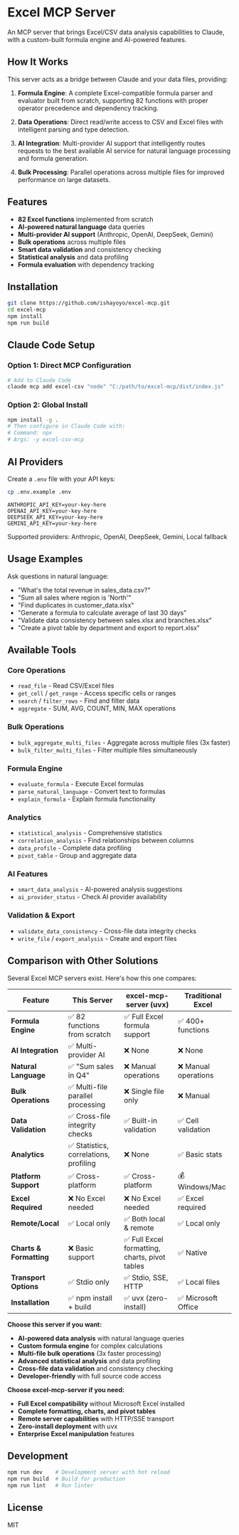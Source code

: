 # Excel MCP Server

An MCP server that brings Excel/CSV data analysis capabilities to Claude, with a custom-built formula engine and AI-powered features.

## How It Works

This server acts as a bridge between Claude and your data files, providing:

1. **Formula Engine**: A complete Excel-compatible formula parser and evaluator built from scratch, supporting 82 functions with proper operator precedence and dependency tracking.

2. **Data Operations**: Direct read/write access to CSV and Excel files with intelligent parsing and type detection.

3. **AI Integration**: Multi-provider AI support that intelligently routes requests to the best available AI service for natural language processing and formula generation.

4. **Bulk Processing**: Parallel operations across multiple files for improved performance on large datasets.

## Features

- **82 Excel functions** implemented from scratch
- **AI-powered natural language** data queries
- **Multi-provider AI support** (Anthropic, OpenAI, DeepSeek, Gemini)
- **Bulk operations** across multiple files
- **Smart data validation** and consistency checking
- **Statistical analysis** and data profiling
- **Formula evaluation** with dependency tracking

## Installation

```bash
git clone https://github.com/ishayoyo/excel-mcp.git
cd excel-mcp
npm install
npm run build
```

## Claude Code Setup

### Option 1: Direct MCP Configuration
```bash
# Add to Claude Code
claude mcp add excel-csv "node" "C:/path/to/excel-mcp/dist/index.js"
```

### Option 2: Global Install
```bash
npm install -g .
# Then configure in Claude Code with:
# Command: npx
# Args: -y excel-csv-mcp
```

## AI Providers

Create a `.env` file with your API keys:

```bash
cp .env.example .env
```

```env
ANTHROPIC_API_KEY=your-key-here
OPENAI_API_KEY=your-key-here
DEEPSEEK_API_KEY=your-key-here
GEMINI_API_KEY=your-key-here
```

Supported providers: Anthropic, OpenAI, DeepSeek, Gemini, Local fallback

## Usage Examples

Ask questions in natural language:

- "What's the total revenue in sales_data.csv?"
- "Sum all sales where region is 'North'"
- "Find duplicates in customer_data.xlsx"
- "Generate a formula to calculate average of last 30 days"
- "Validate data consistency between sales.xlsx and branches.xlsx"
- "Create a pivot table by department and export to report.xlsx"

## Available Tools

### Core Operations
- `read_file` - Read CSV/Excel files
- `get_cell` / `get_range` - Access specific cells or ranges
- `search` / `filter_rows` - Find and filter data
- `aggregate` - SUM, AVG, COUNT, MIN, MAX operations

### Bulk Operations
- `bulk_aggregate_multi_files` - Aggregate across multiple files (3x faster)
- `bulk_filter_multi_files` - Filter multiple files simultaneously

### Formula Engine
- `evaluate_formula` - Execute Excel formulas
- `parse_natural_language` - Convert text to formulas
- `explain_formula` - Explain formula functionality

### Analytics
- `statistical_analysis` - Comprehensive statistics
- `correlation_analysis` - Find relationships between columns
- `data_profile` - Complete data profiling
- `pivot_table` - Group and aggregate data

### AI Features
- `smart_data_analysis` - AI-powered analysis suggestions
- `ai_provider_status` - Check AI provider availability

### Validation & Export
- `validate_data_consistency` - Cross-file data integrity checks
- `write_file` / `export_analysis` - Create and export files

## Comparison with Other Solutions

Several Excel MCP servers exist. Here's how this one compares:

| Feature | This Server | excel-mcp-server (uvx) | Traditional Excel |
|---------|-------------|-----------------------|-------------------|
| **Formula Engine** | ✅ 82 functions from scratch | ✅ Full Excel formula support | ✅ 400+ functions |
| **AI Integration** | ✅ Multi-provider AI | ❌ None | ❌ None |
| **Natural Language** | ✅ "Sum sales in Q4" | ❌ Manual operations | ❌ Manual operations |
| **Bulk Operations** | ✅ Multi-file parallel processing | ❌ Single file only | ❌ Manual |
| **Data Validation** | ✅ Cross-file integrity checks | ✅ Built-in validation | ✅ Cell validation |
| **Analytics** | ✅ Statistics, correlations, profiling | ❌ None | ✅ Basic stats |
| **Platform Support** | ✅ Cross-platform | ✅ Cross-platform | 💰 Windows/Mac |
| **Excel Required** | ❌ No Excel needed | ❌ No Excel needed | ✅ Excel required |
| **Remote/Local** | ✅ Local only | ✅ Both local & remote | ✅ Local only |
| **Charts & Formatting** | ❌ Basic support | ✅ Full Excel formatting, charts, pivot tables | ✅ Native |
| **Transport Options** | ✅ Stdio only | ✅ Stdio, SSE, HTTP | ✅ Local files |
| **Installation** | ✅ npm install + build | ✅ uvx (zero-install) | ✅ Microsoft Office |

**Choose this server if you want:**
- **AI-powered data analysis** with natural language queries
- **Custom formula engine** for complex calculations
- **Multi-file bulk operations** (3x faster processing)
- **Advanced statistical analysis** and data profiling
- **Cross-file data validation** and consistency checking
- **Developer-friendly** with full source code access

**Choose excel-mcp-server if you need:**
- **Full Excel compatibility** without Microsoft Excel installed
- **Complete formatting, charts, and pivot tables**
- **Remote server capabilities** with HTTP/SSE transport
- **Zero-install deployment** with uvx
- **Enterprise Excel manipulation** features

## Development

```bash
npm run dev    # Development server with hot reload
npm run build  # Build for production
npm run lint   # Run linter
```

## License

MIT